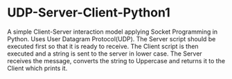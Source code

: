 # UDP-Server-Client-Python1
A simple Client-Server interaction model applying Socket Programming in Python. Uses User Datagram Protocol(UDP). The Server script should be executed first so that it is ready to receive. The Client script is then executed and a string is sent to the server in lower case. The Server receives the message, converts the string to Uppercase and returns it to the Client which prints it. 
